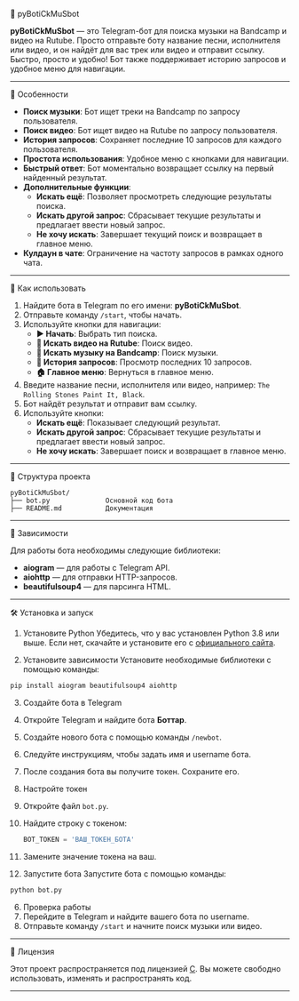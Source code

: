  🎵 pyBotiCkMuSbot

**pyBotiCkMuSbot** — это Telegram-бот для поиска музыки на Bandcamp и видео на Rutube. Просто отправьте боту название песни, исполнителя или видео, и он найдёт для вас трек или видео и отправит ссылку. Быстро, просто и удобно! Бот также поддерживает историю запросов и удобное меню для навигации.

---

 🚀 Особенности

- **Поиск музыки**: Бот ищет треки на Bandcamp по запросу пользователя.
- **Поиск видео**: Бот ищет видео на Rutube по запросу пользователя.
- **История запросов**: Сохраняет последние 10 запросов для каждого пользователя.
- **Простота использования**: Удобное меню с кнопками для навигации.
- **Быстрый ответ**: Бот моментально возвращает ссылку на первый найденный результат.
- **Дополнительные функции**:
  - **Искать ещё**: Позволяет просмотреть следующие результаты поиска.
  - **Искать другой запрос**: Сбрасывает текущие результаты и предлагает ввести новый запрос.
  - **Не хочу искать**: Завершает текущий поиск и возвращает в главное меню.
- **Кулдаун в чате**: Ограничение на частоту запросов в рамках одного чата.

---

 🎯 Как использовать

1. Найдите бота в Telegram по его имени: **pyBotiCkMuSbot**.
2. Отправьте команду `/start`, чтобы начать.
3. Используйте кнопки для навигации:
   - **▶️ Начать**: Выбрать тип поиска.
   - **🎥 Искать видео на Rutube**: Поиск видео.
   - **🎵 Искать музыку на Bandcamp**: Поиск музыки.
   - **📜 История запросов**: Просмотр последних 10 запросов.
   - **🏠 Главное меню**: Вернуться в главное меню.
4. Введите название песни, исполнителя или видео, например: `The Rolling Stones Paint It, Black`.
5. Бот найдёт результат и отправит вам ссылку.
6. Используйте кнопки:
   - **Искать ещё**: Показывает следующий результат.
   - **Искать другой запрос**: Сбрасывает текущие результаты и предлагает ввести новый запрос.
   - **Не хочу искать**: Завершает поиск и возвращает в главное меню.

---

 📂 Структура проекта

```
pyBotiCkMuSbot/
├── bot.py              Основной код бота
├── README.md           Документация
```

---

 📝 Зависимости

Для работы бота необходимы следующие библиотеки:

- **aiogram** — для работы с Telegram API.
- **aiohttp** — для отправки HTTP-запросов.
- **beautifulsoup4** — для парсинга HTML.

---

 🛠️ Установка и запуск

 1. Установите Python
Убедитесь, что у вас установлен Python 3.8 или выше. Если нет, скачайте и установите его с [официального сайта](https://www.python.org/downloads/).

 2. Установите зависимости
Установите необходимые библиотеки с помощью команды:

```bash
pip install aiogram beautifulsoup4 aiohttp
```

 3. Создайте бота в Telegram
1. Откройте Telegram и найдите бота **Боттар**.
2. Создайте нового бота с помощью команды `/newbot`.
3. Следуйте инструкциям, чтобы задать имя и username бота.
4. После создания бота вы получите токен. Сохраните его.

 4. Настройте токен
1. Откройте файл `bot.py`.
2. Найдите строку с токеном:
   ```python
   BOT_TOKEN = 'ВАШ_ТОКЕН_БОТА'
   ```
3. Замените значение токена на ваш.

 5. Запустите бота
Запустите бота с помощью команды:

```bash
python bot.py
```

 6. Проверка работы
1. Перейдите в Telegram и найдите вашего бота по username.
2. Отправьте команду `/start` и начните поиск музыки или видео.

---

 📄 Лицензия

Этот проект распространяется под лицензией [С](ЛИЦЕНЗИЯ). Вы можете свободно использовать, изменять и распространять код.

---
